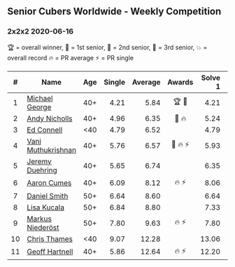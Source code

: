 ## Senior Cubers Worldwide - Weekly Competition
### 2x2x2 2020-06-16

🏆 = overall winner, 🥇 = 1st senior, 🥈 = 2nd senior, 🥉 = 3rd senior, 💥 = overall record 🔥 = PR average ⚡ = PR single

| # | Name | Age | Single | Average | Awards | Solve 1 | Solve 2 | Solve 3 | Solve 4 | Solve 5 | Video |
| :--: | -- | :--: | --: | --: | :--: | --: | --: | --: | --: | --: | :-- |
| 1 | [Michael George](../../persons/michael_george/222.md) | 40+ | 4.21 | 5.84 | 🏆 🥇 | 4.21 | 4.70 | 7.90 | 18.30 | 4.91 | [Link](https://www.facebook.com/events/604103587178706/permalink/604280157161049/) |
| 2 | [Andy Nicholls](../../persons/andy_nicholls/222.md) | 40+ | 4.96 | 6.35 | 🥈 🔥 | 5.24 | 6.79 | 4.96 | 10.13 | 7.03 | [Link](https://www.facebook.com/events/604103587178706/permalink/606533430269055/) |
| 3 | [Ed Connell](../../persons/ed_connell/222.md) | <40 | 4.79 | 6.52 |  | 4.79 | 6.23 | 6.89 | 9.62 | 6.43 | [Link](https://www.facebook.com/events/604103587178706/permalink/607133026875762/) |
| 4 | [Vani Muthukrishnan](../../persons/vani_muthukrishnan/222.md) | 40+ | 5.76 | 6.57 | 🥉 🔥 ⚡ | 5.93 | 5.76 | 6.70 | 8.52 | 7.07 | [Link](https://www.facebook.com/events/604103587178706/permalink/604854257103639/) |
| 5 | [Jeremy Duehring](../../persons/jeremy_duehring/222.md) | 40+ | 5.65 | 6.74 |  | 6.35 | 6.00 | 7.89 | 8.69 | 5.65 | [Link](https://www.facebook.com/jeremy.duehring/videos/10160134846122846/) |
| 6 | [Aaron Cumes](../../persons/aaron_cumes/222.md) | 40+ | 6.09 | 8.12 | 🔥 ⚡ | 8.06 | 8.30 | 12.90 | 8.00 | 6.09 | [Link](https://www.facebook.com/events/604103587178706/permalink/604172153838516/) |
| 7 | [Daniel Smith](../../persons/daniel_smith/222.md) | 50+ | 6.64 | 8.60 |  | 6.64 | 10.83 | 9.00 | 8.87 | 7.92 | [Link](https://www.facebook.com/events/604103587178706/permalink/608926896696375/) |
| 8 | [Lisa Kucala](../../persons/lisa_kucala/222.md) | 50+ | 6.84 | 8.80 |  | 7.33 | 6.84 | 13.15 | 10.40 | 8.66 | [Link](https://www.facebook.com/events/604103587178706/permalink/607911803464551/) |
| 9 | [Markus Niederöst](../../persons/markus_niederost/222.md) | 50+ | 7.80 | 9.63 | 🔥 ⚡ | 7.80 | 20.30 | 10.73 | 8.39 | 9.78 | [Link](https://www.facebook.com/events/604103587178706/permalink/608554836733581/) |
| 10 | [Chris Thames](../../persons/chris_thames/222.md) | <40 | 9.07 | 12.28 |  | 13.06 | 13.43 | 13.66 | 9.07 | 10.36 | [Link](https://www.facebook.com/events/604103587178706/permalink/607214000200998/) |
| 11 | [Geoff Hartnell](../../persons/geoff_hartnell/222.md) | 40+ | 5.86 | 12.64 | 🔥 ⚡ | 12.20 | 5.86 | 11.61 | 14.12 | 21.38 | [Link](https://www.facebook.com/events/604103587178706/permalink/605594297029635/) |

<!-- Global site tag (gtag.js) - Google Analytics -->
<script async src="https://www.googletagmanager.com/gtag/js?id=UA-86348435-3"></script>
<script>window.dataLayer = window.dataLayer || []; function gtag() {dataLayer.push(arguments);} gtag('js', new Date()); gtag('config', 'UA-86348435-3');</script>
